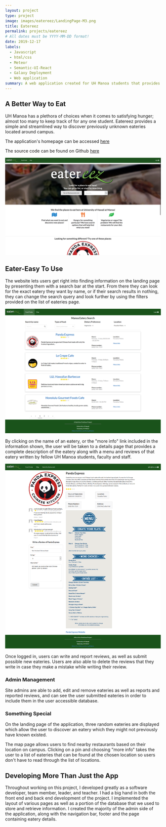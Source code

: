 ```yaml
---
layout: project
type: project
image: images/eatereez/LandingPage-M3.png
title: Eatereez
permalink: projects/eatereez
# All dates must be YYYY-MM-DD format!
date: 2019-12-17
labels:
  - Javascript
  - html/css
  - Meteor
  - Semantic-UI-React
  - Galaxy Deployment
  - Web application
summary: A web application created for UH Manoa students that provides information about where to get food on campus.
---
```


## A Better Way to Eat

UH Manoa has a plethora of choices when it comes to satisfying hunger; almost too many to keep track of for any one
 student. Eatereez provides a simple and streamlined way to discover previously unknown eateries located around campus. 
 
 The application's homepage can be accessed [here](https://nutrition-positions.github.io/)
 
 The source code can be found on Github [here](https://github.com/nutrition-positions/eatereez)
 
 <img class="ui rounded image" src="../images/eatereez/Final-landing.png">
 
## Eater-Easy To Use
 
 The website lets users get right into finding information on the landing page by presenting them with a search bar
  at the start. From there they can look for the exact eatery they want by name, or if their search results in
   nothing, they can change the search query and look further by using the filters provided on the list of
    eateries page.
    
<img class="ui huge right floated rounded image" src="../images/eatereez/Final-food-finder.png">  

  By clicking on the name of an eatery, or the "more info" link included in the information shown, the user will be
   taken to a details page that provides a complete description of the eatery along with a menu and reviews of that
    eatery written by fellow UH Manoa students, faculty and staff.
    
<img class="ui huge left rounded image" src="../images/eatereez/Final-restaurant-details.png">  

Once logged in, users can write and report reviews, as well as submit possible new eateries. Users
 are also able to delete the reviews that they write in case they make a mistake while writing their review.
 
### Admin Management
 
Site admins are able to add, edit and remove eateries as well as reports and reported reviews, and can see the user
 submitted
 eateries in order to include them in the user accessible database.
 
### Something Special

On the landing page of the application, three random eateries are displayed which allow the user to
 discover an
 eatery which they might not previously have known existed.
 
 The map page allows users to find nearby restaurants based on their location on campus. Clicking on a pin and
  choosing "more info" takes the user to a list of eateries that can be found at the chosen location so users don't
   have to read through the list of locations.

## Developing More Than Just the App

Throughout working on this project, I developed greatly as a software developer, team member, leader, and teacher. I
 had a big hand in both the front end and back end development of the project. I implemented the layout of various
  pages as well as a portion of the database that we used to store and retrieve information. I created the majority of
   the admin side of the application, along with the navigation bar, footer and the page containing eatery details.
 
